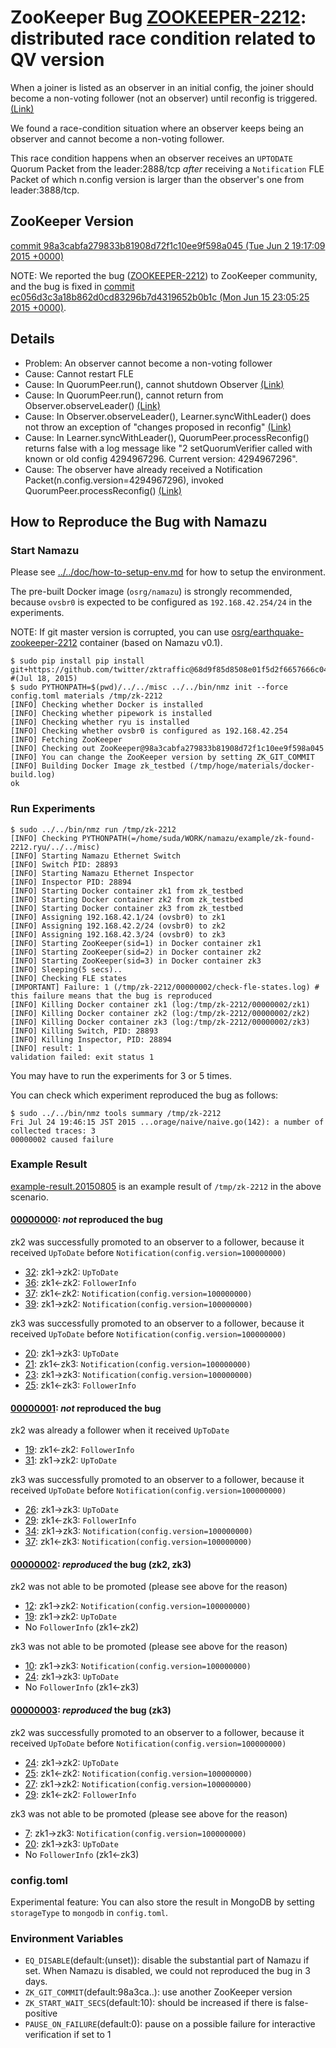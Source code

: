 # ZooKeeper Bug [ZOOKEEPER-2212](https://issues.apache.org/jira/browse/ZOOKEEPER-2212): distributed race condition related to QV version

When a joiner is listed as an observer in an initial config,
the joiner should become a non-voting follower (not an observer) until reconfig is triggered. [(Link)](http://zookeeper.apache.org/doc/trunk/zookeeperReconfig.html#sc_reconfig_general)

We found a race-condition situation where an observer keeps being an observer and cannot become a non-voting follower.

This race condition happens when an observer receives an `UPTODATE` Quorum Packet from the leader:2888/tcp *after* receiving a `Notification` FLE Packet of which n.config version is larger than the observer's one from leader:3888/tcp.

## ZooKeeper Version
[commit 98a3cabfa279833b81908d72f1c10ee9f598a045 (Tue Jun 2 19:17:09 2015 +0000)](https://github.com/apache/zookeeper/commit/98a3cabfa279833b81908d72f1c10ee9f598a045)

NOTE: We reported the bug ([ZOOKEEPER-2212](https://issues.apache.org/jira/browse/ZOOKEEPER-2212)) to ZooKeeper community, and the bug is fixed in [commit ec056d3c3a18b862d0cd83296b7d4319652b0b1c (Mon Jun 15 23:05:25 2015 +0000)](https://github.com/apache/zookeeper/commit/ec056d3c3a18b862d0cd83296b7d4319652b0b1c).

## Details
 * Problem: An observer cannot become a non-voting follower
 * Cause: Cannot restart FLE
 * Cause: In QuorumPeer.run(), cannot shutdown Observer [(Link)](https://github.com/apache/zookeeper/blob/98a3cabfa279833b81908d72f1c10ee9f598a045/src/java/main/org/apache/zookeeper/server/quorum/QuorumPeer.java#L1014)
 * Cause: In QuorumPeer.run(), cannot return from Observer.observeLeader()  [(Link)](https://github.com/apache/zookeeper/blob/98a3cabfa279833b81908d72f1c10ee9f598a045/src/java/main/org/apache/zookeeper/server/quorum/QuorumPeer.java#L1010)
 * Cause: In Observer.observeLeader(), Learner.syncWithLeader() does not throw an exception of "changes proposed in reconfig" [(Link)](https://github.com/apache/zookeeper/blob/98a3cabfa279833b81908d72f1c10ee9f598a045/src/java/main/org/apache/zookeeper/server/quorum/Observer.java#L79)
 * Cause: In Learner.syncWithLeader(), QuorumPeer.processReconfig() returns false with a log message like "2 setQuorumVerifier called with known or old config 4294967296. Current version: 4294967296".
 * Cause: The observer have already received a Notification Packet(n.config.version=4294967296), invoked QuorumPeer.processReconfig() [(Link)](https://github.com/apache/zookeeper/blob/98a3cabfa279833b81908d72f1c10ee9f598a045/src/java/main/org/apache/zookeeper/server/quorum/FastLeaderElection.java#L291-304)
   

## How to Reproduce the Bug with Namazu
    
### Start Namazu
Please see [../../doc/how-to-setup-env.md](../../doc/how-to-setup-env.md) for how to setup the environment.

The pre-built Docker image (`osrg/namazu`) is strongly recommended, 
because `ovsbr0` is expected to be configured as `192.168.42.254/24` in the experiments.

NOTE: If git master version is corrupted, you can use [osrg/earthquake-zookeeper-2212](https://registry.hub.docker.com/u/osrg/earthquake-zookeeper-2212/) container (based on Namazu v0.1).

    $ sudo pip install pip install git+https://github.com/twitter/zktraffic@68d9f85d8508e01f5d2f6657666c04e444e6423c  #(Jul 18, 2015)
    $ sudo PYTHONPATH=$(pwd)/../../misc ../../bin/nmz init --force config.toml materials /tmp/zk-2212
    [INFO] Checking whether Docker is installed
    [INFO] Checking whether pipework is installed
    [INFO] Checking whether ryu is installed
    [INFO] Checking whether ovsbr0 is configured as 192.168.42.254
    [INFO] Fetching ZooKeeper
    [INFO] Checking out ZooKeeper@98a3cabfa279833b81908d72f1c10ee9f598a045
    [INFO] You can change the ZooKeeper version by setting ZK_GIT_COMMIT
    [INFO] Building Docker Image zk_testbed (/tmp/hoge/materials/docker-build.log)
    ok


### Run Experiments
    
    $ sudo ../../bin/nmz run /tmp/zk-2212
    [INFO] Checking PYTHONPATH(=/home/suda/WORK/namazu/example/zk-found-2212.ryu/../../misc)
    [INFO] Starting Namazu Ethernet Switch
    [INFO] Switch PID: 28893
    [INFO] Starting Namazu Ethernet Inspector
    [INFO] Inspector PID: 28894
    [INFO] Starting Docker container zk1 from zk_testbed
    [INFO] Starting Docker container zk2 from zk_testbed
    [INFO] Starting Docker container zk3 from zk_testbed
    [INFO] Assigning 192.168.42.1/24 (ovsbr0) to zk1
    [INFO] Assigning 192.168.42.2/24 (ovsbr0) to zk2
    [INFO] Assigning 192.168.42.3/24 (ovsbr0) to zk3
    [INFO] Starting ZooKeeper(sid=1) in Docker container zk1
    [INFO] Starting ZooKeeper(sid=2) in Docker container zk2
    [INFO] Starting ZooKeeper(sid=3) in Docker container zk3
    [INFO] Sleeping(5 secs)..
    [INFO] Checking FLE states
    [IMPORTANT] Failure: 1 (/tmp/zk-2212/00000002/check-fle-states.log) # this failure means that the bug is reproduced
    [INFO] Killing Docker container zk1 (log:/tmp/zk-2212/00000002/zk1)
    [INFO] Killing Docker container zk2 (log:/tmp/zk-2212/00000002/zk2)
    [INFO] Killing Docker container zk3 (log:/tmp/zk-2212/00000002/zk3)
    [INFO] Killing Switch, PID: 28893
    [INFO] Killing Inspector, PID: 28894
    [INFO] result: 1
    validation failed: exit status 1


    
You may have to run the experiments for 3 or 5 times.

You can check which experiment reproduced the bug as follows:

    $ sudo ../../bin/nmz tools summary /tmp/zk-2212
    Fri Jul 24 19:46:15 JST 2015 ...orage/naive/naive.go(142): a number of collected traces: 3
    00000002 caused failure

### Example Result

[example-result.20150805](example-result.20150805) is an example result of `/tmp/zk-2212` in the above scenario.

#### [00000000](example-result.20150805/00000000): *not* reproduced the bug
zk2 was successfully promoted to an observer to a follower, because it received `UpToDate` before `Notification(config.version=100000000)`

* [32](example-result.20150805/00000000/actions/32.event.json): zk1->zk2: `UpToDate`
* [36](example-result.20150805/00000000/actions/36.event.json): zk1<-zk2: `FollowerInfo`
* [37](example-result.20150805/00000000/actions/37.event.json): zk1<-zk2: `Notification(config.version=100000000)`
* [39](example-result.20150805/00000000/actions/39.event.json): zk1->zk2: `Notification(config.version=100000000)`


zk3 was successfully promoted to an observer to a follower, because it received `UpToDate` before `Notification(config.version=100000000)`

* [20](example-result.20150805/00000000/actions/20.event.json): zk1->zk3: `UpToDate`
* [21](example-result.20150805/00000000/actions/21.event.json): zk1<-zk3: `Notification(config.version=100000000)`
* [23](example-result.20150805/00000000/actions/23.event.json): zk1->zk3: `Notification(config.version=100000000)`
* [25](example-result.20150805/00000000/actions/25.event.json): zk1<-zk3: `FollowerInfo`

#### [00000001](example-result.20150805/00000001): *not* reproduced the bug
zk2 was already a follower when it received `UpToDate`

* [19](example-result.20150805/00000001/actions/19.event.json): zk1<-zk2: `FollowerInfo`
* [31](example-result.20150805/00000001/actions/31.event.json): zk1->zk2: `UpToDate`

zk3 was successfully promoted to an observer to a follower, because it received `UpToDate` before `Notification(config.version=100000000)`

* [26](example-result.20150805/00000001/actions/26.event.json): zk1->zk3: `UpToDate`
* [29](example-result.20150805/00000001/actions/29.event.json): zk1<-zk3: `FollowerInfo`
* [34](example-result.20150805/00000001/actions/34.event.json): zk1->zk3: `Notification(config.version=100000000)`
* [37](example-result.20150805/00000001/actions/37.event.json): zk1<-zk3: `Notification(config.version=100000000)`

#### [00000002](example-result.20150805/00000002): *reproduced* the bug (zk2, zk3)
zk2 was not able to be promoted (please see above for the reason)

* [12](example-result.20150805/00000002/actions/12.event.json): zk1->zk2: `Notification(config.version=100000000)`
* [19](example-result.20150805/00000002/actions/19.event.json): zk1->zk2: `UpToDate`
* No `FollowerInfo` (zk1<-zk2)

zk3 was not able to be promoted (please see above for the reason)

* [10](example-result.20150805/00000002/actions/10.event.json): zk1->zk3: `Notification(config.version=100000000)`
* [24](example-result.20150805/00000002/actions/24.event.json): zk1->zk3: `UpToDate`
* No `FollowerInfo` (zk1<-zk3)

#### [00000003](example-result.20150805/00000003): *reproduced* the bug (zk3)
zk2 was successfully promoted to an observer to a follower, because it received `UpToDate` before `Notification(config.version=100000000)`

* [24](example-result.20150805/00000003/actions/24.event.json): zk1->zk2: `UpToDate`
* [25](example-result.20150805/00000003/actions/25.event.json): zk1<-zk2: `Notification(config.version=100000000)`
* [27](example-result.20150805/00000003/actions/27.event.json): zk1->zk2: `Notification(config.version=100000000)`
* [29](example-result.20150805/00000003/actions/29.event.json): zk1<-zk2: `FollowerInfo`

zk3 was not able to be promoted (please see above for the reason)

* [7](example-result.20150805/00000003/actions/7.event.json): zk1->zk3: `Notification(config.version=100000000)`
* [20](example-result.20150805/00000003/actions/20.event.json): zk1->zk3: `UpToDate`
* No `FollowerInfo` (zk1<-zk3)

### config.toml
Experimental feature: You can also store the result in MongoDB by setting `storageType` to `mongodb` in `config.toml`.

### Environment Variables

 * `EQ_DISABLE`(default:(unset)): disable the substantial part of Namazu if set. When Namazu is disabled, we could not reproduced the bug in 3 days.
 * `ZK_GIT_COMMIT`(default:98a3ca..): use another ZooKeeper version
 * `ZK_START_WAIT_SECS`(default:10): should be increased if there is false-positive
 * `PAUSE_ON_FAILURE`(default:0): pause on a possible failure for interactive verification if set to 1

